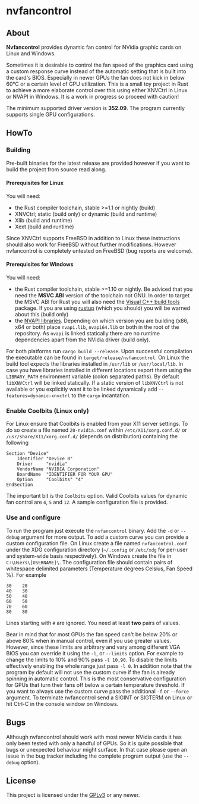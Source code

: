 nvfancontrol
============

About
-----

**Nvfancontrol** provides dynamic fan control for NVidia graphic cards on Linux
and Windows.

Sometimes it is desirable to control the fan speed of the graphics card using a
custom response curve instead of the automatic setting that is built into the
card's BIOS. Especially in newer GPUs the fan does not kick in below 60°C or a
certain level of GPU utilization. This is a small toy project in Rust to
achieve a more elaborate control over this using either XNVCtrl in Linux or
NVAPI in Windows. It is a work in progress so proceed with caution!

The minimum supported driver version is **352.09**. The program currently
supports single GPU configurations.

HowTo
-----

### Building

Pre-built binaries for the latest release are provided however if you want to
build the project from source read along.

#### Prerequisites for Linux

You will need:

* the Rust compiler toolchain, stable >=1.1 or nightly (build)
* XNVCtrl; static (build only) or dynamic (build and runtime)
* Xlib (build and runtime)
* Xext (build and runtime)

Since XNVCtrl supports FreeBSD in addition to Linux these instructions should
also work for FreeBSD without further modifications. However nvfancontrol is
completely untested on FreeBSD (bug reports are welcome).

#### Prerequisites for Windows

You will need:

* the Rust compiler toolchain, stable >=1.10 or nightly. Be adviced that you
need the **MSVC ABI** version of the toolchain not GNU. In order to target the
MSVC ABI for Rust you will also need the [Visual C++ build
tools](http://landinghub.visualstudio.com/visual-cpp-build-tools) package. If
you are using [rustup](https://www.rustup.rs/) (which you should) you will be
warned about this (build only)
* the [NVAPI libraries](https://developer.nvidia.com/nvapi). Depending
on which version you are building (x86, x64 or both) place `nvapi.lib`,
`nvapi64.lib` or both in the root of the repository. As `nvapi` is linked
statically there are no runtime dependencies apart from the NVidia driver
(build only).

For both platforms run `cargo build --release`. Upon successful compilation the
executable can be found in `target/release/nvfancontrol`. On Linux the build
tool expects the libraries installed in `/usr/lib` or `/usr/local/lib`. In case
you have libraries installed in different locations export them using the
`LIBRARY_PATH` environment variable (colon separated paths). By default
`libXNVCtrl` will be linked statically. If a static version of `libXNVCtrl` is
not available or you explicitly want it to be linked dynamically add
`--features=dynamic-xnvctrl` to the `cargo` incantation.

### Enable Coolbits (Linux only)

For Linux ensure that Coolbits is enabled from your X11 server settings. To
do so create a file named `20-nvidia.conf` within `/etc/X11/xorg.conf.d/` or
`/usr/share/X11/xorg.conf.d/` (depends on distribution) containing the
following

    Section "Device"
        Identifier "Device 0"
        Driver     "nvidia"
        VendorName "NVIDIA Corporation"
        BoardName  "IDENTIFIER FOR YOUR GPU"
        Option     "Coolbits" "4"
    EndSection

The important bit is the `Coolbits` option. Valid Coolbits values for dynamic
fan control are `4`, `5` and `12`. A sample configuration file is provided.

### Use and configure

To run the program just execute the `nvfancontrol` binary. Add the `-d` or
`--debug` argument for more output. To add a custom curve you can provide a
custom configuration file. On Linux create a file named `nvfancontrol.conf`
under the XDG configuration directory (`~/.config` or `/etc/xdg` for per-user
and system-wide basis respectively). On Windows create the file in
``C:\Users\[USERNAME]\``. The configuration file should contain pairs of
whitespace delimited parameters (Temperature degrees Celsius, Fan Speed %).
For example

    30    20
    40    30
    50    40
    60    50
    70    60
    80    80

Lines starting with `#` are ignored. You need at least **two** pairs of values.

Bear in mind that for most GPUs the fan speed can't be below 20% or above 80%
when in manual control, even if you use greater values. However, since these
limits are arbitrary and vary among different VGA BIOS you can override it
using the `-l`, or `--limits` option. For example to change the limits to 10%
and 90% pass `-l 10,90`. To disable the limits effectively enabling the whole
range just pass `-l 0`. In addition note that the program by default will not
use the custom curve if the fan is already spinning in automatic control. This
is the most conservative configuration for GPUs that turn their fans off below
a certain temperature threshold. If you want to always use the custom curve
pass the additional `-f` or `--force` argument. To terminate nvfancontrol send
a SIGINT or SIGTERM on Linux or hit Ctrl-C in the console window on Windows.

Bugs
----
Although nvfancontrol should work with most newer NVidia cards it has only been
tested with only a handful of GPUs. So it is quite possible that bugs or
unexpected behaviour might surface. In that case please open an issue in the
bug tracker including the complete program output (use the `--debug` option).

License
-------
This project is licensed under the
[GPLv3](https://www.gnu.org/licenses/gpl-3.0.html) or any newer.
